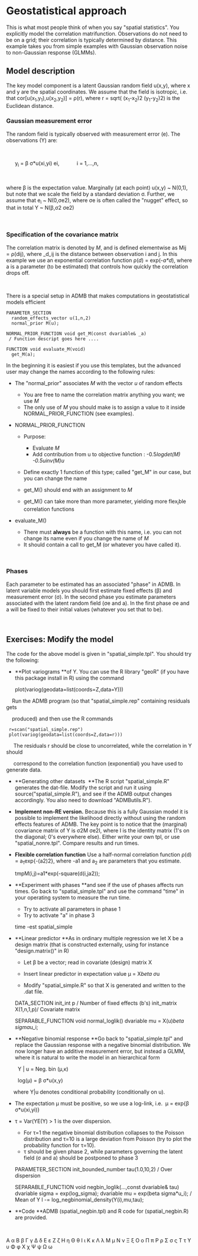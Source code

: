 #  Geostatistical approach

This is what most people think of when you say "spatial statistics". You explicitly model the correlation matrifunction. Observations do not need to be on a grid; their correlation is typically determined by distance. This example takes you from simple examples with Gaussian observation noise to non-Gaussian response (GLMMs).

## Model description

The key model component is a latent Gaussian random field u(x,y), where x and y are the spatial coordinates. We assume that the field is isotropic, i.e. that cor[u(x<sub>1</sub>,y<sub>1</sub>),u(x<sub>2</sub>,y<sub>2</sub>)] = ρ(r), where r = sqrt( (x<sub>1</sub>-x<sub>2</sub>)2 (y<sub>1</sub>-y<sub>2</sub>)2) is the Euclidean distance.

###   

### Gaussian measurement error  

The random field is typically observed with measurement error (e). The observations (Y) are:

 

      y<sub>i</sub> = β σ*u(xi,yi) ei,            i = 1,...,n,

 

where β is the expectation value. Marginally (at each point) u(x,y) ~ N(0,1), but note that we scale the field by a standard deviation σ. Further, we assume that e<sub>i</sub> ~ N(0,σe2), where σe is often called the "nugget" effect, so that in total Y ~ N(β,σ2 σe2)

 

### Specification of the covariance matrix  

The correlation matrix is denoted by _M_, and is defined elementwise as Mij = ρ(dij), where _d_ij is the distance between observation i and j. In this example we use an exponential correlation function ρ(_d_) = exp(-_a*d_), where a is a parameter (to be estimated) that controls how quickly the correlation drops off.

 

There is a special setup in ADMB that makes computations in geostatistical models efficient

    PARAMETER_SECTION
      random_effects_vector u(1,n,2)
      normal_prior M(u);

    NORMAL_PRIOR_FUNCTION void get_M(const dvariable& _a)
     / Function descript goes here ....

    FUNCTION void evaluate_M(void)
      get_M(a);

In the beginning it is easiest if you use this templates, but the advanced user may change the names according to the following rules:

* The "normal_prior" associates _M_ with the vector _u_ of random effects

    * You are free to name the correlation matrix anything you want; we use _M_
    * The only use of _M_ you should make is to assign a value to it inside NORMAL_PRIOR_FUNCTION (see examples).  
* NORMAL_PRIOR_FUNCTION
    * Purpose:   

        * Evaluate _M_
        * Add contribution from u to objective function : -0.5*logdet(_M_) -0.5*_u_*inv(_M_)*_u_  

    * Define exactly 1 function of this type; called "get_M" in our case, but you can change the name
    * get_M() should end with an assignment to _M_
    * get_M() can take more than more parameter, yielding more flex<sub>i</sub>ble correlation functions  
* evaluate_M()
    * There must **always** be a function with this name, i.e. you can not change its name even if you change the name of _M_
    * It should contain a call to get_M (or whatever you have called it).

 

### Phases

Each parameter to be estimated has an associated "phase" in ADMB. In latent variable models you should first estimate fixed effects (β) and measurement error (σ). In the second phase you estimate parameters associated with the latent random field (σe and a). In the first phase σe and a will be fixed to their initial values (whatever you set that to be).

 

## Exercises: Modify the model  

The code for the above model is given in "spatial_simple.tpl". You should try the following:

* **Plot variograms **of Y. You can use the R library "geoR" (if you have this package install in R) using the command  

     plot(variog(geodata=list(coords=Z,data=Y)))

    Run the ADMB program (so that "spatial_simple.rep" containing residuals gets

    produced) and then use the R commands

     r=scan("spatial_simple.rep")
     plot(variog(geodata=list(coords=Z,data=r)))

     The residuals r should be close to uncorrelated, while the correlation in Y should

     correspond to the correlation function (exponential) you have used to generate data.

* **Generating other datasets  **The R script "spatial_simple.R" generates the dat-file. Modify the script and run it using source("spatial_simple.R"), and see if the ADMB output changes accordingly. You also need to download "ADMButils.R").  
* **Implement non-RE version.** Because this is a fully Gaussian model it is possible to implement the likelihood directly without using the random effects features of ADMB. The key point is to notice that the (marginal) covariance matrix of Y is σ2M σe2I, where I is the identity matrix (1's on the diagonal; 0's everywhere else). Either write your own tpl, or use "spatial_nonre.tpl". Compare results and run times.  
* **Flexible correlation function** Use a half-normal correlation function ρ(d) = a<sub>1</sub>exp{-(a2)2}, where -a1 and a<sub>2</sub> are parameters that you estimate.

     tmpM(i,j)=a1*exp(-square(d(i,ja2));

* **Experiment with phases **and see if the use of phases affects run times. Go back to "spatial_simple.tpl" and use the command "time" in your operating system to measure the run time.
    * Try to activate all parameters in phase 1
    * Try to activate "a" in phase 3

     time -est spatial_simple

* **Linear predictor **As in ordinary multiple regression we let X be a design matrix (that is constructed externally, using for instance "design.matrix()" in R)  

    * Let β be a vector; read in covariate (design) matrix X  

    * Insert linear predictor in expectation value μ = X*beta σ*u
    * Modify "spatial_simple.R" so that X is generated and written to the .dat file.

    DATA_SECTION
      init_int p		/ Number of fixed effects (b's)
      init_matrix X(1,n,1,p)/ Covariate matrix

    SEPARABLE_FUNCTION void normal_loglik()
        dvariable mu = X(u)*beta   sigma*u_i;

* **Negative binomial response **Go back to "spatial_simple.tpl" and replace the Gaussian response with a negative binomial distribution. We now longer have an additive measurement error, but instead a GLMM, where it is natural to write the model in an hierarchical form

        Y | u = Neg. bin (μ,κ)

        log(μ) = β σ*u(x,y)

     where Y|u denotes conditional probability (conditionally on u).

* The expectation μ must be positive, so we use a log-link, i.e.  μ = exp{β σ*u(xi,yi)}
* τ = Var(YE(Y) > 1 is the over dispersion.   

    * For τ=1 the negative binomial distribution collapses to the Poisson distribution and τ=10 is a large deviation from Poisson (try to plot the probability function for τ=10).
    * τ should be given phase 2, while parameters governing the latent field (σ and a) should be postponed to phase 3  

    PARAMETER_SECTION
      init_bounded_number tau(1.0,10,2)            / Over dispersion

    SEPARABLE_FUNCTION void negbin_loglik(...,const dvariable& tau)
        dvariable sigma = exp(log_sigma);
        dvariable mu = exp(beta   sigma*u_i);      / Mean of Y
        l -= log_negbinomial_density(Y(i),mu,tau);

* **Code **ADMB (spatial_negbin.tpl) and R code for (spatial_negbin.R) are provided.  

 

  

Α α Β β Γ γ Δ δ Ε ε Ζ ζ Η η Θ θ Ι ι Κ κ Λ λ Μ μ Ν ν Ξ ξ Ο ο Π π Ρ ρ Σ σ ς Τ τ Υ υ Φ φ Χ χ Ψ ψ Ω ω
